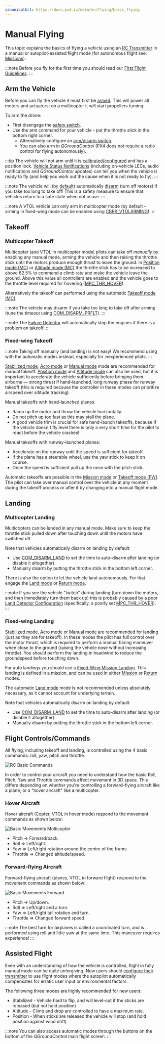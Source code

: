 ```yaml
---
canonicalUrl: https://docs.px4.io/main/en/flying/basic_flying
---
```


# Manual Flying

This topic explains the basics of flying a vehicle using an [RC Transmitter](../getting_started/rc_transmitter_receiver.md) in a manual or autopilot-assisted flight mode (for autonomous flight see: [Missions](../flying/missions.md)).

:::note
Before you fly for the first time you should read our [First Flight Guidelines](../flying/first_flight_guidelines.md).
:::

<a id="arm"></a>

## Arm the Vehicle

Before you can fly the vehicle it must first be [armed](../getting_started/px4_basic_concepts.md#arming-and-disarming).
This will power all motors and actuators; on a multicopter it will start propellers turning.

To arm the drone:
- First disengage the [safety switch](../getting_started/px4_basic_concepts.md#safety-switch).
- Use the arm command for your vehicle - put the throttle stick in the bottom right corner.
  - Alternatively configure an [arm/disarm switch](../config/safety.md#arm-disarm-switch).
  - You can also arm in *QGroundControl* (PX4 does not require a radio control for flying autonomously).

:::tip
The vehicle will not arm until it is [calibrated/configured](../config/README.md) and has a position lock.
[Vehicle Status Notifications](../getting_started/vehicle_status.md) (including on-vehicle LEDs, audio notifications and *QGroundControl* updates) can tell you when the vehicle is ready to fly (and help you work out the cause when it is not ready to fly).
:::

:::note
The vehicle will (by [default](../advanced_config/parameter_reference.md#COM_DISARM_PRFLT)) automatically [disarm](../advanced_config/prearm_arm_disarm.md#auto-disarming) (turn off motors) if you take too long to take off!
This is a safety measure to ensure that vehicles return to a safe state when not in use.
:::

:::note
A VTOL vehicle can only arm in multicopter mode (by default - arming in fixed-wing mode can be enabled using [CBRK_VTOLARMING](../advanced_config/parameter_reference.md#CBRK_VTOLARMING)).
:::

<a id="takeoff-and-landing"></a>

## Takeoff

### Multicopter Takeoff

Multicopter (and VTOL in multicopter mode) pilots can take off *manually* by enabling any manual mode, arming the vehicle and then raising the throttle stick until the motors produce enough thrust to leave the ground.
In [Position mode (MC)](../flight_modes/README.md#position_mc) or [Altitude mode (MC)](../flight_modes/README.md#altitude_mc) the throttle stick has to be increased to above 62.5% to command a climb rate and make the vehicle leave the ground. 
Above this value all controllers are enabled and the vehicle goes to the throttle level required for hovering ([MPC_THR_HOVER](../advanced_config/parameter_reference.md#MPC_THR_HOVER)).

Alternatively the takeoff can performed using the automatic [Takeoff mode (MC)](../flight_modes_mc/takeoff.md).

:::note
The vehicle may disarm if you take too long to take off after arming (tune the timeout using [COM_DISARM_PRFLT](../advanced_config/parameter_reference.md#COM_DISARM_PRFLT)).
:::

:::note
The [Failure Detector](../config/safety.md#failure-detector) will automatically stop the engines if there is a problem on takeoff.
:::

### Fixed-wing Takeoff

:::note
Taking off manually (and landing) is not easy!
We recommend using with the automatic modes instead, especially for inexperienced pilots.
:::

[Stabilized mode](../flight_modes/README.md#stabilized_fw), [Acro mode](../flight_modes/README.md#acro_fw) or [Manual mode](../flight_modes/README.md#manual_fw) mode are recommended for manual takeoff.
[Position mode](../flight_modes/README.md#position_fw) and [Altitude mode](../flight_modes/README.md#altitude_fw) can also be used, but it is important to accelerate the vehicle sufficiently before bringing them airborne — strong thrust if hand-launched, long runway phase for runway takeoff (this is required because the controller in these modes can prioritize airspeed over altitude tracking).

Manual takeoffs with hand-launched planes: 
- Ramp up the motor and throw the vehicle horizontally.
- Do not pitch up too fast as this may stall the plane.
- A good vehicle trim is crucial for safe hand-launch takeoffs, because if the vehicle doesn't fly level there is only a very short time for the pilot to react before the vehicle crashes!

Manual takeoffs with runway-launched planes:
- Accelerate on the runway until the speed is sufficient for takeoff.
- If the plane has a steerable wheel, use the yaw stick to keep it on course.
- Once the speed is sufficient pull up the nose with the pitch stick.

Automatic takeoffs are possible in the [Mission mode](../flight_modes/mission.md#fw-mission-takeoff) or [Takeoff mode (FW)](../flight_modes_fw/takeoff.md).
The pilot can take over manual control over the vehicle at any moment during the takeoff process or after it by changing into a manual flight mode.

## Landing

### Multicopter Landing

Multicopters can be landed in any manual mode.
Make sure to keep the throttle stick pulled down after touching down until the motors have switched off. 

Note that vehicles automatically disarm on landing by default:

- Use [COM_DISARM_LAND](../advanced_config/parameter_reference.md#COM_DISARM_LAND) to set the time to auto-disarm after landing (or disable it altogether).
- Manually disarm by putting the throttle stick in the bottom left corner.

There is also the option to let the vehicle land autonomously.
For that engage the [Land mode](../flight_modes_mc/land.md) or [Return mode](../flight_modes/return.md).

:::note
If you see the vehicle "twitch" during landing (turn down the motors, and then immediately turn them back up) this is probably caused by a poor [Land Detector Configuration](../advanced_config/land_detector.md) (specifically, a poorly set [MPC_THR_HOVER](../advanced_config/parameter_reference.md#MPC_THR_HOVER)).
:::


### Fixed-wing Landing

[Stabilized mode](../flight_modes/README.md#stabilized_fw), [Acro mode](../flight_modes/README.md#acro_fw) or [Manual mode](../flight_modes/README.md#manual_fw) are recommended for landing (just as they are for takeoff).
In these modes the pilot has full control over the motor thrust, which is required to perform a manual flaring maneuver when close to the ground (raising the vehicle nose without increasing throttle).
You should perform the landing in headwind to reduce the groundspeed before touching down.

For auto landings you should use a [Fixed-Wing Mission Landing](../flight_modes/mission.md#fw-mission-landing).
This landing is defined in a mission, and can be used in either [Mission](../flight_modes/mission.md) or [Return](../flight_modes/return.md) modes.

The automatic [Land mode](../flight_modes_fw/land.md) mode is not recommended unless absolutely necessary, as it cannot account for underlying terrain.
<!-- Added this to make it more generic: We'll split this out later -->

Note that vehicles automatically disarm on landing by default:

- Use [COM_DISARM_LAND](../advanced_config/parameter_reference.md#COM_DISARM_LAND) to set the time to auto-disarm after landing (or disable it altogether).
- Manually disarm by putting the throttle stick in the bottom left corner.

## Flight Controls/Commands

All flying, including takeoff and landing, is controlled using the 4 basic commands: roll, yaw, pitch and throttle.

![RC Basic Commands](../../assets/flying/rc_basic_commands.png)

In order to control your aircraft you need to understand how the basic Roll, Pitch, Yaw and Throttle commands affect movement in 3D space.
This differs depending on whether you're controlling a forward-flying aircraft like a plane, or a "hover aircraft" like a multicopter.

### Hover Aircraft

Hover aircraft (Copter, VTOL in hover mode) respond to the movement commands as shown below:

![Basic Movements Multicopter](../../assets/flying/basic_movements_multicopter.png)

- Pitch => Forward/back.
- Roll => Left/right.
- Yaw => Left/right rotation around the centre of the frame.
- Throttle => Changed altitude/speed.

### Forward-flying Aircraft

Forward-flying aircraft (planes, VTOL in forward flight) respond to the movement commands as shown below:

![Basic Movements Forward](../../assets/flying/basic_movements_forward.png)

- Pitch => Up/down.
- Roll => Left/right and a turn.
- Yaw => Left/right tail rotation and turn.
- Throttle => Changed forward speed.

:::note
The best turn for airplanes is called a coordinated turn, and is performed using roll and little yaw at the same time.
This maneuver requires experience!
:::

## Assisted Flight

Even with an understanding of how the vehicle is controlled, flight in fully manual mode can be quite unforgiving.
New users should [configure their transmitter](../config/flight_mode.md) to use flight modes where the autopilot automatically compensates for erratic user input or environmental factors.

The following three modes are highly recommended for new users:

* Stabilized - Vehicle hard to flip, and will level-out if the sticks are released (but not hold position)
* Altitude - Climb and drop are controlled to have a maximum rate.
* Position - When sticks are released the vehicle will stop (and hold position against wind drift)

:::note
You can also access automatic modes through the buttons on the bottom of the *QGroundControl* main flight screen.
:::
